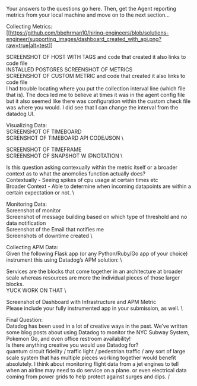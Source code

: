 Your answers to the questions go here.
Then, get the Agent reporting metrics from your local machine and move on to the next section...

Collecting Metrics: \
[[https://github.com/bbehrman10/hiring-engineers/blob/solutions-engineer/supporting_images/dashboard_created_with_api.png?raw=true|alt=test]]


SCREENSHOT OF HOST WITH TAGS and code that created it also links to code file \
INSTALLED POSTGRES SCREENSHOT OF METRICS \
SCREENSHOT OF CUSTOM METRIC and code that created it also links to code file \
I had trouble locating where you put the collection interval line (which file that is). The docs led me to believe at times it was in the agent config file but it also seemed like there was configuration within the custom check file was where you would. I did see that I can change the interval from the datadog UI. 

Visualizing Data: \
SCREENSHOT OF TIMEBOARD \
SCRENSHOT OF TIMEBOARD API CODE/JSON \

SCREENSHOT OF TIMEFRAME \
SCREENSHOT OF SNAPSHOT W @NOTATION \

Is this question asking contexually within the metric itself or a broader context as to what the anomolies function actually does? \
Contextually - Seeing spikes of cpu usage at certain times etc \
Broader Context - Able to determine when incoming datapoints are within a certain expectation or not. \

Monitoring Data: \
Screenshot of monitor \
Screenshot of message building based on which type of threshold and no data notification \
Screenshot of the Email that notifies me \
Screenshots of downtime created \

Collecting APM Data: \
Given the following Flask app (or any Python/Ruby/Go app of your choice) instrument this using Datadog’s APM solution: \

Services are the blocks that come together in an architecture at broader scale whereas resources are more the individual pieces of those larger blocks. \
YUCK WORK ON THAT \

Screenshot of Dashboard with Infrastructure and APM Metric \
Please include your fully instrumented app in your submission, as well. \

Final Question: \
Datadog has been used in a lot of creative ways in the past. We’ve written some blog posts about using Datadog to monitor the NYC Subway System, Pokemon Go, and even office restroom availability! \
Is there anything creative you would use Datadog for? \
quantum circuit fidelity /
traffic light / pedestrian traffic /
any sort of large scale system that has multiple pieces working together would benefit absolutely. I think about monitoring flight data from a jet engines to tell when an airline may need to do service on a plane. or even electrical data coming from power grids to help protect against surges and dips. /


